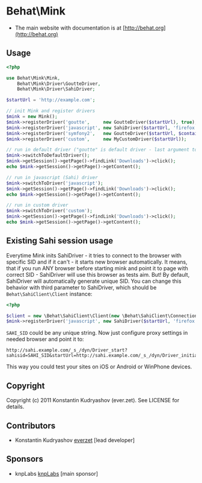 Behat\Mink
==========

* The main website with documentation is at [http://behat.org](http://behat.org)

Usage
-----

``` php
<?php

use Behat\Mink\Mink,
    Behat\Mink\Driver\GoutteDriver,
    Behat\Mink\Driver\SahiDriver;

$startUrl = 'http://example.com';

// init Mink and register drivers
$mink = new Mink();
$mink->registerDriver('goutte',     new GoutteDriver($startUrl), true);  // last argument === isDefault
$mink->registerDriver('javascript', new SahiDriver($startUrl, 'firefox'));
$mink->registerDriver('symfony2',   new GoutteDriver($startUrl, $container->get('client')));
$mink->registerDriver('custom',     new MyCustomDriver($startUrl));

// run in default driver ("goutte" is default driver - last argument to registerDriver())
$mink->switchToDefaultDriver();
$mink->getSession()->getPage()->findLink('Downloads')->click();
echo $mink->getSession()->getPage()->getContent();

// run in javascript (Sahi) driver
$mink->switchToDriver('javascript');
$mink->getSession()->getPage()->findLink('Downloads')->click();
echo $mink->getSession()->getPage()->getContent();

// run in custom driver
$mink->switchToDriver('custom');
$mink->getSession()->getPage()->findLink('Downloads')->click();
echo $mink->getSession()->getPage()->getContent();
```

Existing Sahi session usage
---------------------------

Everytime Mink inits SahiDriver - it tries to connect to the browser with specific SID and if it can't - it starts new browser automatically. It means, that if you run ANY browser before starting mink and point it to page with correct SID - SahiDriver will use this browser as tests aim. But! By default, SahiDriver will automatically generate unique SID. You can change this behavior with third parameter to SahiDriver, which should be `Behat\SahiClient\Client` instance:

``` php
<?php

$client = new \Behat\SahiClient\Client(new \Behat\SahiClient\Connection('SAHI_SID'));
$mink->registerDriver('javascript', new SahiDriver($startUrl, 'firefox', $client));
```

`SAHI_SID` could be any unique string.
Now just configure proxy settings in needed browser and point it to:

    http://sahi.example.com/_s_/dyn/Driver_start?sahisid=SAHI_SID&startUrl=http://sahi.example.com/_s_/dyn/Driver_initialized

This way you could test your sites on iOS or Android or WinPhone devices.

Copyright
---------

Copyright (c) 2011 Konstantin Kudryashov (ever.zet). See LICENSE for details.

Contributors
------------

* Konstantin Kudryashov [everzet](http://github.com/everzet) [lead developer]

Sponsors
--------

* knpLabs [knpLabs](http://www.knplabs.com/) [main sponsor]

